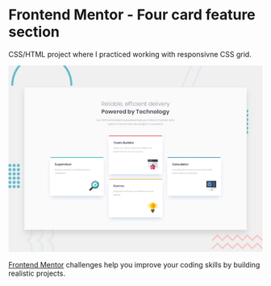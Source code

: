 # Frontend Mentor - Four card feature section

CSS/HTML project where I practiced working with responsivne CSS grid.

![Design preview for the Four card feature section coding challenge](./design/desktop-preview.jpg)

[Frontend Mentor](https://www.frontendmentor.io) challenges help you improve your coding skills by building realistic projects.

